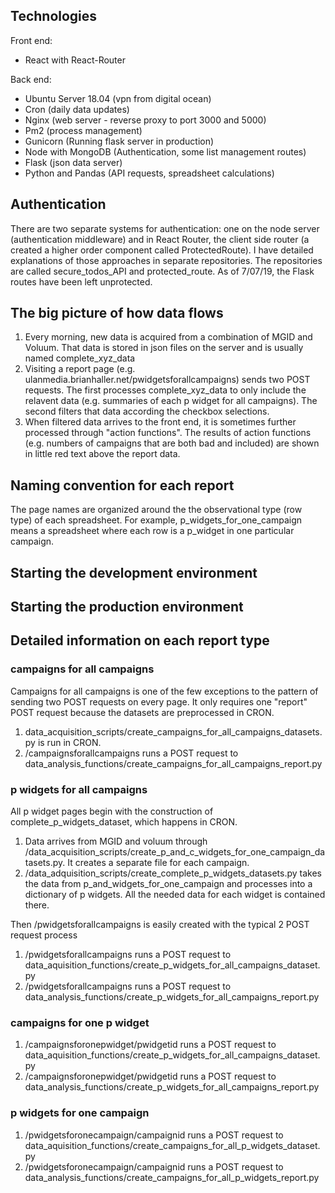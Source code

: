 ## Technologies

Front end: 
* React with React-Router 

Back end:
* Ubuntu Server 18.04 (vpn from digital ocean)
* Cron (daily data updates)
* Nginx (web server - reverse proxy to port 3000 and 5000)
* Pm2 (process management)
* Gunicorn (Running flask server in production)
* Node with MongoDB (Authentication, some list management routes)
* Flask (json data server)
* Python and Pandas (API requests, spreadsheet calculations)

## Authentication

There are two separate systems for authentication: one on the node server
(authentication middleware) and in React Router, the client side router (a created a higher order
component called ProtectedRoute). I have detailed explanations of those approaches
in separate repositories. The repositories are called secure_todos_API and
protected_route. As of 7/07/19, the Flask routes have been left unprotected. 

## The big picture of how data flows

1. Every morning, new data is acquired from a combination of MGID and Voluum.
   That data is stored in json files on the server and is usually named complete_xyz_data
2. Visiting a report page (e.g.
   ulanmedia.brianhaller.net/pwidgetsforallcampaigns) sends two POST requests.
The first processes complete_xyz_data to only include the relavent data (e.g.
summaries of each p widget for all campaigns). The second filters that data
according the checkbox selections.  
3. When filtered data arrives to the front end, it is sometimes further
   processed through "action functions". The results of action functions (e.g.
numbers of campaigns that are both bad and included) are shown in little red
text above the report data. 

## Naming convention for each report

The page names are organized around the the observational type (row
type) of each spreadsheet. For example, p_widgets_for_one_campaign means a
spreadsheet where each row is a p_widget in one particular campaign. 

## Starting the development environment

## Starting the production environment

## Detailed information on each report type

### campaigns for all campaigns

Campaigns for all campaigns is one of the few exceptions to the pattern of
sending two POST requests on every page. It only requires one "report" POST
request because the datasets are preprocessed in CRON. 

1. data_acquisition_scripts/create_campaigns_for_all_campaigns_datasets.py
   is run in CRON.
2. /campaignsforallcampaigns runs a POST request to data_analysis_functions/create_campaigns_for_all_campaigns_report.py

### p widgets for all campaigns

All p widget pages begin with the construction of complete_p_widgets_dataset,
which happens in CRON.

1. Data arrives from MGID and voluum through /data_acquisition_scripts/create_p_and_c_widgets_for_one_campaign_datasets.py. It creates a separate file for each campaign. 
2. /data_adquisition_scripts/create_complete_p_widgets_datasets.py takes the data from p_and_widgets_for_one_campaign and processes into a dictionary of p widgets. All the needed data for each widget is contained there. 

Then /pwidgetsforallcampaigns is easily created with the typical 2 POST request
process

1. /pwidgetsforallcampaigns runs a POST request to data_aquisition_functions/create_p_widgets_for_all_campaigns_dataset.py
2. /pwidgetsforallcampaigns runs a POST request to data_analysis_functions/create_p_widgets_for_all_campaigns_report.py

### campaigns for one p widget

1. /campaignsforonepwidget/pwidgetid runs a POST request to data_aquisition_functions/create_p_widgets_for_all_campaigns_dataset.py
2. /campaignsforonepwidget/pwidgetid runs a POST request to data_analysis_functions/create_p_widgets_for_all_campaigns_report.py

### p widgets for one campaign

1. /pwidgetsforonecampaign/campaignid runs a POST request to data_aquisition_functions/create_campaigns_for_all_p_widgets_dataset.py
2. /pwidgetsforonecampaign/campaignid runs a POST request to data_analysis_functions/create_campaigns_for_all_p_widgets_report.py

